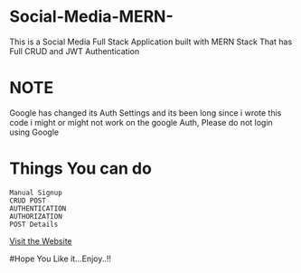 # Social-Media-MERN-
This is a Social Media Full Stack Application built with MERN Stack That has Full CRUD and JWT Authentication

# NOTE
Google has changed its Auth Settings and its been long since i wrote this code i might or might not work on the google Auth, Please do not login using Google

# Things You can do
```
Manual Signup
CRUD POST
AUTHENTICATION
AUTHORIZATION
POST Details
```

[Visit the Website](social-media-mern.netlify.app/)

#Hope You Like it...Enjoy..!!
